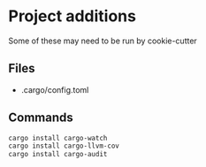 # Project additions

Some of these may need to be run by cookie-cutter

## Files

- .cargo/config.toml

## Commands

```sh
cargo install cargo-watch
cargo install cargo-llvm-cov
cargo install cargo-audit
```

